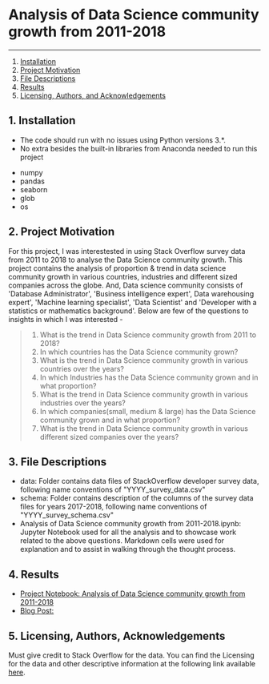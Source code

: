 # Analysis of Data Science community growth from 2011-2018

--------------------------------------
1. [Installation](#installation)
2. [Project Motivation](#motivation)
3. [File Descriptions](#files)
4. [Results](#results)
5. [Licensing, Authors, and Acknowledgements](#licensing)

## 1. Installation <a name="installation"></a>

- The code should run with no issues using Python versions 3.*.
- No extra besides the built-in libraries from Anaconda needed to run this project

* numpy
* pandas
* seaborn
* glob
* os

## 2. Project Motivation <a name="motivation"></a>
For this project, I was interestested in using Stack Overflow survey data from 2011 to 2018 to analyse the Data Science community growth. This project contains the analysis of proportion & trend in data science community growth in various countries, industries and different sized companies across the globe. And, Data science community consists of 'Database Administrator', 'Business intelligence expert', Data warehousing expert', 'Machine learning specialist', 'Data Scientist' and 'Developer with a statistics or mathematics background'. Below are few of the questions to insights in which I was interested - 

> 1. What is the trend in Data Science community growth from 2011 to 2018?  
> 2. In which countries has the Data Science community grown?  
> 3. What is the trend in Data Science community growth in various countries over the years?  
> 4. In which Industries has the Data Science community grown and in what proportion? 
> 5. What is the trend in Data Science community growth in various industries over the years?  
> 6. In which companies(small, medium & large) has the Data Science community grown and in what proportion?
> 7. What is the trend in Data Science community growth in various different sized companies over the years?

## 3. File Descriptions <a name="files"></a>  
* data: Folder contains data files of StackOverflow developer survey data, following name conventions of "YYYY_survey_data.csv"
* schema: Folder contains description of the columns of the survey data files for years 2017-2018, following name conventions of "YYYY_survey_schema.csv"
* Analysis of Data Science community growth from 2011-2018.ipynb: Jupyter Notebook used for all the analysis and to showcase work related to the above questions. Markdown cells were used for explanation and to assist in walking through the thought process.

## 4. Results <a name="results"></a>
* [Project Notebook: Analysis of Data Science community growth from 2011-2018]() 
* [Blog Post: ]()

## 5. Licensing, Authors, Acknowledgements<a name="licensing"></a>
Must give credit to Stack Overflow for the data.  You can find the Licensing for the data and other descriptive information at the following link available [here](https://insights.stackoverflow.com/survey).



